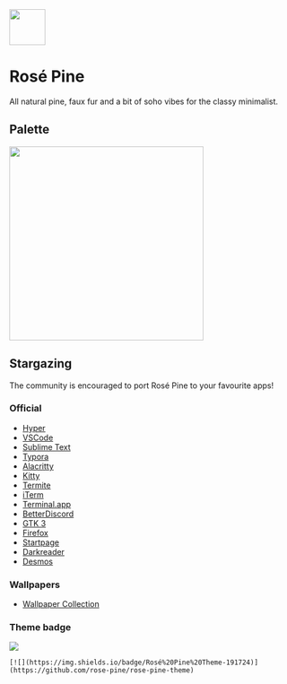<img src="https://github.com/rose-pine/rose-pine-theme/blob/master/assets/icon.png" width="64" />

# Rosé Pine

All natural pine, faux fur and a bit of soho vibes for the classy minimalist.

## Palette

<img src="https://media.discordapp.net/attachments/608697372054126594/775870937899597884/palette.png" width="346" />

## Stargazing

The community is encouraged to port Rosé Pine to your favourite apps!

### Official

- [Hyper](https://github.com/rose-pine/hyper) 
- [VSCode](https://github.com/rose-pine/vscode)
- [Sublime Text](https://github.com/rose-pine/sublime-text) 
- [Typora](https://github.com/rose-pine/typora) 
- [Alacritty](https://github.com/rose-pine/alacritty) 
- [Kitty](https://github.com/rose-pine/kitty) 
- [Termite](https://github.com/rose-pine/termite) 
- [iTerm](https://github.com/rose-pine/iterm)
- [Terminal.app](https://github.com/rose-pine/terminal.app)
- [BetterDiscord](https://github.com/rose-pine/BetterDiscord) 
- [GTK 3](https://github.com/rose-pine/gtk3) 
- [Firefox](https://github.com/rose-pine/firefox) 
- [Startpage](https://github.com/rose-pine/startpage) 
- [Darkreader](https://github.com/rose-pine/darkreader) 
- [Desmos](https://github.com/rose-pine/desmos-desktop) 

### Wallpapers

- [Wallpaper Collection](https://github.com/rose-pine/wallpaper-collection) 


### Theme badge

[![](https://img.shields.io/badge/Rosé%20Pine%20Theme-191724)](https://github.com/rose-pine/rose-pine-theme)

`[![](https://img.shields.io/badge/Rosé%20Pine%20Theme-191724)](https://github.com/rose-pine/rose-pine-theme)`
